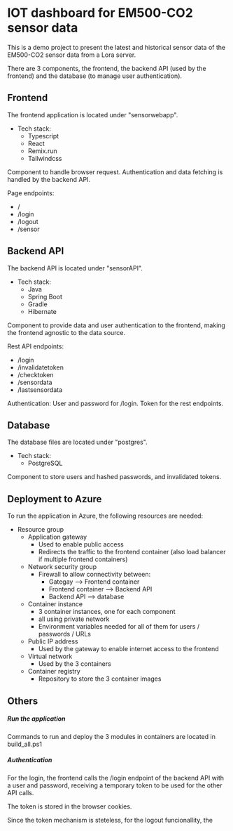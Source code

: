 # IOT dashboard for EM500-CO2 sensor data

This is a demo project to present the latest and historical sensor data of the EM500-CO2 sensor data from a Lora server.

There are 3 components, the frontend, the backend API (used by the frontend) and the database (to manage user authentication).


## Frontend

The frontend application is located under "sensorwebapp".

- Tech stack:
  - Typescript
  - React
  - Remix.run
  - Tailwindcss

Component to handle browser request. Authentication and data fetching is handled by the backend API.

Page endpoints:

* /
* /login
* /logout
* /sensor


## Backend API

The backend API is located under "sensorAPI".

* Tech stack:
  * Java
  * Spring Boot
  * Gradle
  * Hibernate

Component to provide data and user authentication to the frontend, making the frontend agnostic to the data source.

Rest API endpoints:

* /login
* /invalidatetoken
* /checktoken
* /sensordata
* /lastsensordata

Authentication: User and password for /login. Token for the rest endpoints.


## Database

The database files are located under "postgres".

* Tech stack:
  * PostgreSQL

Component to store users and hashed passwords, and invalidated tokens.


## Deployment to Azure

To run the application in Azure, the following resources are needed:

* Resource group
  * Application gateway
    * Used to enable public access
    * Redirects the traffic to the frontend container (also load balancer if multiple frontend containers)
  * Network security group
    * Firewall to allow connectivity between:
      * Gategay --> Frontend container
      * Frontend container --> Backend API
      * Backend API --> database
  * Container instance
    * 3 container instances, one for each component
    * all using private network
    * Environment variables needed for all of them for users / passwords / URLs
  * Public IP address
    * Used by the gateway to enable internet access to the frontend
  * Virtual network
    * Used by the 3 containers
  * Container registry
    * Repository to store the 3 container images


## Others

##### Run the application

Commands to run and deploy the 3 modules in containers are located in build_all.ps1


##### Authentication

For the login, the frontend calls the /login endpoint of the backend API with a user and password, receiving a temporary token to be used for the other API calls.

The token is stored in the browser cookies.

Since the token mechanism is steteless, for the logout funcionallity, the
